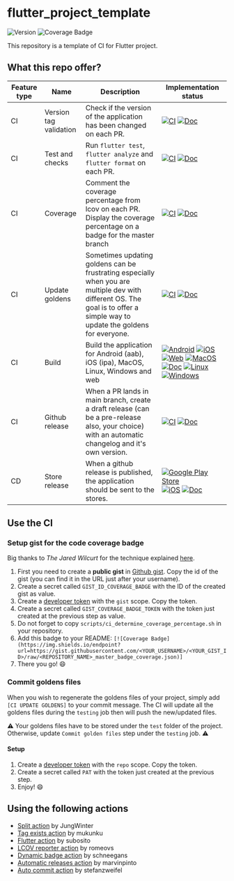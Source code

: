 # flutter_project_template

![Version](https://img.shields.io/github/v/tag/apomalyn/flutter_project_template?label=Latest%20version)
![Coverage Badge](https://img.shields.io/endpoint?url=https://gist.githubusercontent.com/apomalyn/63e992d7042dbac4db9abaecb78df0eb/raw/2dd431e3f59a5217a8dd051dd0253b07ca824019/flutter_project_template_badge_coverage.json)

This repository is a template of CI for Flutter project.

## What this repo offer?

| Feature type | Name                   | Description                                                                                                                                                                 | Implementation status |
|--------------|------------------------|-----------------------------------------------------------------------------------------------------------------------------------------------------------------------------|-----------------------|
| CI           | Version tag validation | Check if the version of the application has been changed on each PR.                                                                                                        | [![CI](https://img.shields.io/badge/CI-Done-green.svg)](https://github.com/apomalyn/flutter_project_template/blob/main/.github/workflows/main-workflow.yaml#L14) [![Doc](https://img.shields.io/badge/Doc-Not_started-red.svg)]() |
| CI           | Test and checks        | Run `flutter test`, `flutter analyze` and `flutter format` on each PR.                                                                                                      | [![CI](https://img.shields.io/badge/CI-Done-green.svg)](https://github.com/apomalyn/flutter_project_template/blob/main/.github/workflows/main-workflow.yaml#L47) [![Doc](https://img.shields.io/badge/Doc-Not_started-red.svg)]() |
| CI           | Coverage               | Comment the coverage percentage from lcov on each PR. Display the coverage percentage on a badge for the master branch                                                   | [![CI](https://img.shields.io/badge/CI-Done-green.svg)](https://github.com/apomalyn/flutter_project_template/blob/main/.github/workflows/main-workflow.yaml#L84) [![Doc](https://img.shields.io/badge/Doc-Done-green.svg)]() |
| CI           | Update goldens         | Sometimes updating goldens can be frustrating especially when you are multiple dev with different OS. The goal is to offer a simple way to update the goldens for everyone. | [![CI](https://img.shields.io/badge/CI-Done-green.svg)]() [![Doc](https://img.shields.io/badge/Doc-Done-green.svg)]() |
| CI           | Build                  | Build the application for Android (aab), iOS (ipa), MacOS, Linux, Windows and web                                                                                            | [![Android](https://img.shields.io/badge/Android-Done-green.svg)](https://github.com/apomalyn/flutter_project_template/blob/main/.github/workflows/main-workflow.yaml#L144) [![iOS](https://img.shields.io/badge/iOS-Done-green.svg)](https://github.com/apomalyn/flutter_project_template/blob/main/.github/workflows/main-workflow.yaml#L144) [![Web](https://img.shields.io/badge/Web-Not_started-red.svg)]() [![MacOS](https://img.shields.io/badge/MacOS-Not_started-red.svg)]() [![Doc](https://img.shields.io/badge/Doc-Not_started-red.svg)]() [![Linux](https://img.shields.io/badge/Linux-Not_started-red.svg)]() [![Windows](https://img.shields.io/badge/Windows-Not_started-red.svg)]() |
| CI           | Github release         | When a PR lands in main branch, create a draft release (can be a pre-release also, your choice) with an automatic changelog and it's own version.                           | [![CI](https://img.shields.io/badge/CI-Done-green.svg)](https://github.com/apomalyn/flutter_project_template/blob/main/.github/workflows/main-workflow.yaml#L211) [![Doc](https://img.shields.io/badge/Doc-Not_started-red.svg)]() |
| CD           | Store release          | When a github release is published, the application should be sent to the stores.                                                       | [![Google Play Store](https://img.shields.io/badge/Google_Play_Store-Not_started-red.svg)]() [![iOS](https://img.shields.io/badge/Apple_App_Store-Not_started-red.svg)]() [![Doc](https://img.shields.io/badge/Doc-Not_started-red.svg)]() |

## Use the CI

### Setup gist for the code coverage badge

Big thanks to _The Jared Wilcurt_ for the technique explained [here](https://dev.to/thejaredwilcurt/coverage-badge-with-github-actions-finally-59fa).

1. First you need to create a **public gist** in [Github gist](gist.github.com). Copy the id of the gist (you can find it in the URL just after your username).
2. Create a secret called `GIST_ID_COVERAGE_BADGE` with the ID of the created gist as value.
3. Create a [developer token](https://github.com/settings/tokens) with the `gist` scope. Copy the token.
4. Create a secret called `GIST_COVERAGE_BADGE_TOKEN` with the token just created at the previous step as value.
5. Do not forget to copy `scripts/ci_determine_coverage_percentage.sh` in your repository.
6. Add this badge to your README: `[![Coverage Badge](https://img.shields.io/endpoint?url=https://gist.githubusercontent.com/<YOUR_USERNAME>/<YOUR_GIST_ID>/raw/<REPOSITORY_NAME>_master_badge_coverage.json)]`
7. There you go! :smile:

### Commit goldens files

When you wish to regenerate the goldens files of your project, simply add `[CI UPDATE GOLDENS]` to your commit message.
The CI will update all the goldens files during the `testing` job then will push the new/updated files. 

:warning: Your goldens files have to be stored under the `test` folder of the project. Otherwise, update `Commit golden files`
step under the `testing` job. :warning:

#### Setup

1. Create a [developer token](https://github.com/settings/tokens) with the `repo` scope. Copy the token.
2. Create a secret called `PAT` with the token just created at the previous step.
3. Enjoy! :smile:

## Using the following actions

- [Split action](https://github.com/marketplace/actions/split-action) by JungWinter
- [Tag exists action](https://github.com/marketplace/actions/tag-exists-action) by mukunku
- [Flutter action](https://github.com/marketplace/actions/flutter-action) by subosito
- [LCOV reporter action](https://github.com/marketplace/actions/code-coverage-report) by romeovs
- [Dynamic badge action](https://github.com/marketplace/actions/dynamic-badges) by schneegans
- [Automatic releases action](https://github.com/marketplace/actions/automatic-releases) by marvinpinto
- [Auto commit action](https://github.com/marketplace/actions/git-auto-commit) by stefanzweifel
